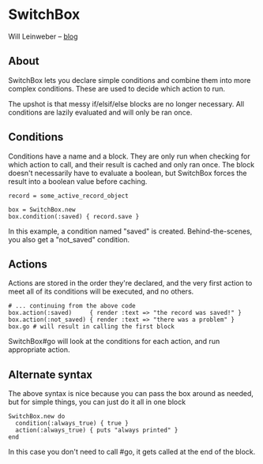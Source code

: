 SwitchBox
=========

Will Leinweber – [blog](http://bitfission.com)

About
-----

SwitchBox lets you declare simple conditions and combine them into more complex conditions. These are used to decide which action to run.

The upshot is that messy if/elsif/else blocks are no longer necessary. All conditions are lazily evaluated and will only be ran once.

Conditions
----------

Conditions have a name and a block. They are only run when checking for which action to call, and their result is cached and only ran once. The block doesn't necessarily have to evaluate a boolean, but SwitchBox forces the result into a boolean value before caching.

    record = some_active_record_object
    
    box = SwitchBox.new
    box.condition(:saved) { record.save }

In this example, a condition named "saved" is created. Behind-the-scenes, you also get a "not_saved" condition.

Actions
-------

Actions are stored in the order they're declared, and the very first action to meet all of its conditions will be executed, and no others.

    # ... continuing from the above code
    box.action(:saved)     { render :text => "the record was saved!" }
    box.action(:not_saved) { render :text => "there was a problem" }
    box.go # will result in calling the first block
    
SwitchBox#go will look at the conditions for each action, and run appropriate action.

Alternate syntax
----------------

The above syntax is nice because you can pass the box around as needed, but for simple things, you can just do it all in one block

    SwitchBox.new do
      condition(:always_true) { true }
      action(:always_true) { puts "always printed" }
    end
    
In this case you don't need to call #go, it gets called at the end of the block.
      